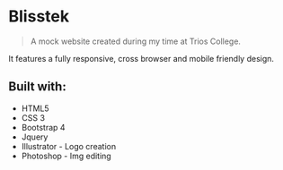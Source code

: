 # Blisstek

> A mock website created during my time at Trios College.

It features a fully responsive, cross browser and mobile friendly design.

## Built with:

  * HTML5
  * CSS 3
  * Bootstrap 4
  * Jquery
  * Illustrator - Logo creation
  * Photoshop - Img editing

